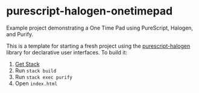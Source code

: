 # purescript-halogen-onetimepad

Example project demonstrating a One Time Pad using PureScript, Halogen, and Purify.

This is a template for starting a fresh project using the
[purescript-halogen](https://github.com/slamdata/purescript-halogen) library
for declarative user interfaces. To build it:

1. [Get Stack](https://haskell-lang.org/get-started)
2. Run `stack build`
3. Run `stack exec purify`
4. Open `index.html`
